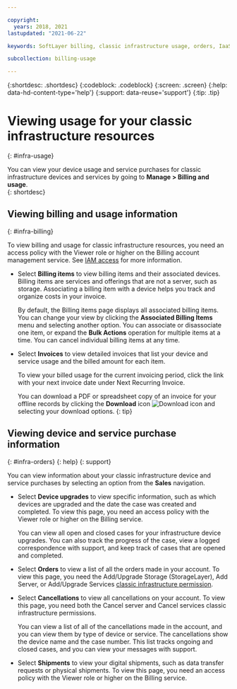 ```yaml
---

copyright:
  years: 2018, 2021
lastupdated: "2021-06-22"

keywords: SoftLayer billing, classic infrastructure usage, orders, IaaS usage, invoice, billing item 

subcollection: billing-usage

---
```


{:shortdesc: .shortdesc}
{:codeblock: .codeblock}
{:screen: .screen}
{:help: data-hd-content-type='help'} 
{:support: data-reuse='support'} 
{:tip: .tip}


# Viewing usage for your classic infrastructure resources
{: #infra-usage}

You can view your device usage and service purchases for classic infrastructure devices and services by going to **Manage > Billing and usage**.  
{: shortdesc}

## Viewing billing and usage information
{: #infra-billing}

To view billing and usage for classic infrastructure resources, you need an access policy with the Viewer role or higher on the Billing account management service. See [IAM access](/docs/account?topic=account-userroles) for more information.

* Select **Billing items** to view billing items and their associated devices. Billing items are services and offerings that are not a server, such as storage. Associating a billing item with a device helps you track and organize costs in your invoice.

  By default, the Billing items page displays all associated billing items. You can change your view by clicking the **Associated Billing Items** menu and selecting another option. You can associate or disassociate one item, or expand the **Bulk Actions** operation for multiple items at a time. You can cancel individual billing items at any time.
* Select **Invoices** to view detailed invoices that list your device and service usage and the billed amount for each item.

   To view your billed usage for the current invoicing period, click the link with your next invoice date under Next Recurring Invoice.

   You can download a PDF or spreadsheet copy of an invoice for your offline records by clicking the **Download** icon ![Download icon](../icons/download.svg "Download") and selecting your download options.
   {: tip}

## Viewing device and service purchase information
{: #infra-orders}
{: help} 
{: support}

You can view information about your classic infrastructure device and service purchases by selecting an option from the **Sales** navigation.

* Select **Device upgrades** to view specific information, such as which devices are upgraded and the date the case was created and completed. To view this page, you need an access policy with the Viewer role or higher on the Billing service. 

  You can view all open and closed cases for your infrastructure device upgrades. You can also track the progress of the case, view a logged correspondence with support, and keep track of cases that are opened and completed.
* Select **Orders** to view a list of all the orders made in your account. To view this page, you need the Add/Upgrade Storage (StorageLayer), Add Server, or Add/Upgrade Services [classic infrastructure permission](/docs/account?topic=account-mngclassicinfra). 
* Select **Cancellations** to view all cancellations on your account. To view this page, you need both the Cancel server and Cancel services classic infrastructure permissions.

  You can view a list of all of the cancellations made in the account, and you can view them by type of device or service. The cancellations show the device name and the case number. This list tracks ongoing and closed cases, and you can view your messages with support.  
* Select **Shipments** to view your digital shipments, such as data transfer requests or physical shipments. To view this page, you need an access policy with the Viewer role or higher on the Billing service.
